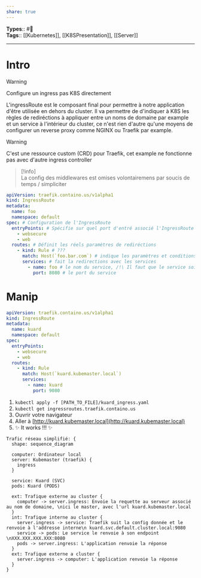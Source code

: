 ```yaml
---
share: true
---
```


**Types**:: #🌲  
**Tags**:: [[Kubernetes]], [[K8SPresentation]], [[Server]]

---

# Intro

> [!warning]  
> Configure un ingress pas K8S directement

L'ingressRoute est le composant final pour permettre à notre application d'être utilisée en dehors du cluster. Il va permettre de d'indiquer à K8S les règles de rediréctions à appliquer entre un noms de domaine par example et un service à l'intérieur du cluster, ce n'est rien d'autre qu'une moyens de configurer un reverse proxy comme NGINX ou Traefik par example.

> [!warning]  
> C'est une ressource custom (CRD) pour Traefik, cet example ne fonctionne pas avec d'autre ingress controller

> [!info]  
> La config des middlewares est omises volontairemens par soucis de temps / simpliciter

```yaml
apiVersion: traefik.containo.us/v1alpha1
kind: IngressRoute
metadata:
  name: foo
  namespace: default
spec: # Configuration de l'IngressRoute
  entryPoints: # Spécifie sur quel port d'entré associé l'IngressRoute
    - websecure
    - web
  routes: # Définit les réels paramètres de rediréctions
    - kind: Rule # ???
      match: Host(`foo.bar.com`) # indique les paramètres et conditions à remplir pour appliquer cette règle
      services: # fait la redirections avec les services
        - name: foo # le nom du service, /!\ Il faut que le service soit dans le même namespace que celui de l'ingressroute /!\
          port: 8080 # le port du service
```

# Manip

```yaml
apiVersion: traefik.containo.us/v1alpha1
kind: IngressRoute
metadata:
  name: kuard
  namespace: default
spec:
  entryPoints:
    - websecure
    - web
  routes:
    - kind: Rule
      match: Host(`kuard.kubemaster.local`)
      services:
        - name: kuard
          port: 9080
```

1. `kubectl apply -f [PATH_TO_FILE]/kuard_ingress.yaml`
2. `kubectl get ingressroutes.traefik.containo.us`
3. Ouvrir votre navigateur
4. Aller à [http://kuard.kubemaster.local](http://kuard.kubemaster.local)
5. ✨ It works !!! ✨

```d2
Trafic réseau simplifié: {
  shape: sequence_diagram

  computer: Ordinateur local
  server: Kubemaster (traefik) {
    ingress
  }

  service: Kuard (SVC)
  pods: Kuard (PODS)

  ext: Trafique externe au cluster {
    computer -> server.ingress: Envoie la requette au serveur associé au nom de domaine, \nici le master, avec l'url kuard.kubemaster.local
  }
  int: Trafique interne au cluster {
    server.ingress -> service: Traefik suit la config donnée et le renvoie à l'addresse interne\n kuard.svc.default.cluster.local:9080
    service -> pods: Le service le renvoie à son endpoint \nXXX.XXX.XXX.XXX:8080
    pods -> server.ingress: L'application renvoie la réponse
  }
  ext: Trafique externe a cluster {
    server.ingress -> computer: L'application renvoie la réponse
  }
}
```
